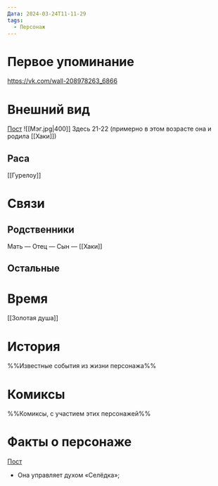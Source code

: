 ```yaml
---
Дата: 2024-03-24T11-11-29
tags:
  - Персонаж
---
```

# Первое упоминание
https://vk.com/wall-208978263_6866
# Внешний вид
[Пост](https://vk.com/wall-208978263_6866)
![[Мэг.jpg|400]]
Здесь 21-22 (примерно в этом возрасте она и родила [[Хаки]])
## Раса
[[Гурелоу]]
# Связи
## Родственники
Мать —
Отец — 
Сын — [[Хаки]]
## Остальные 
# Время
[[Золотая душа]]
# История
%%Известные события из жизни персонажа%%
# Комиксы
%%Комиксы, с участием этих персонажей%%
# Факты о персонаже
[Пост](https://vk.com/wall-208978263_6866)
- Она управляет духом «Селёдка»;